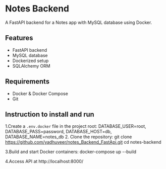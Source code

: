 # Notes Backend

A FastAPI backend for a Notes app with MySQL database using Docker.

## Features
- FastAPI backend
- MySQL database
- Dockerized setup
- SQLAlchemy ORM

## Requirements
- Docker & Docker Compose
- Git

## Instruction to install and run

1.Create a `.env.docker` file in the project root:
DATABASE_USER=root,
DATABASE_PASS=password,
DATABASE_HOST=db,
DATABASE_NAME=notes_db 
2. Clone the repository:
git clone  https://github.com/yadhuveer/notes_Backend_FastApi.git
cd notes-backend  

3.Build and start Docker containers:
 docker-compose up --build  

4.Access API at
  http://localhost:8000/

